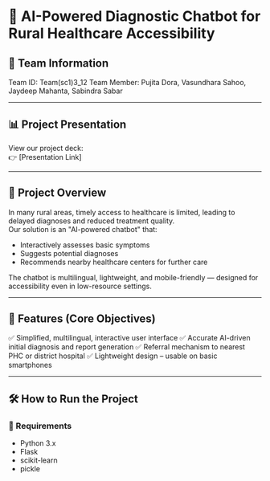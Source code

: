 # 🤖 AI-Powered Diagnostic Chatbot for Rural Healthcare Accessibility

## 👥 Team Information 
Team ID: Team(sc1)3_12
Team Member: Pujita Dora, 
             Vasundhara Sahoo,
             Jaydeep Mahanta,
             Sabindra Sabar

---

## 📊 Project Presentation
View our project deck:  
👉 [Presentation Link]

---

## 🧠 Project Overview

In many rural areas, timely access to healthcare is limited, leading to delayed diagnoses and reduced treatment quality.  
Our solution is an "AI-powered chatbot" that:
- Interactively assesses basic symptoms
- Suggests potential diagnoses
- Recommends nearby healthcare centers for further care

The chatbot is multilingual, lightweight, and mobile-friendly — designed for accessibility even in low-resource settings.

---

## 🧩 Features (Core Objectives)

✅ Simplified, multilingual, interactive user interface
✅ Accurate AI-driven initial diagnosis and report generation
✅ Referral mechanism to nearest PHC or district hospital
✅ Lightweight design – usable on basic smartphones

---

## 🛠️ How to Run the Project

### 🔹 Requirements
- Python 3.x
- Flask
- scikit-learn
- pickle


